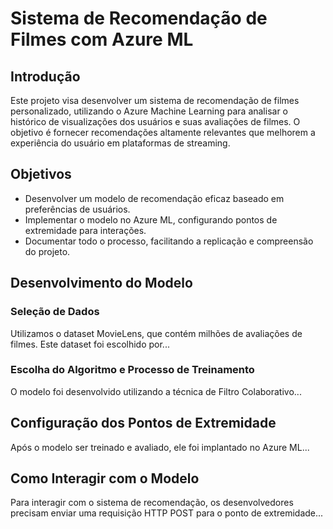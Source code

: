 # Sistema de Recomendação de Filmes com Azure ML

## Introdução
Este projeto visa desenvolver um sistema de recomendação de filmes personalizado, utilizando o Azure Machine Learning para analisar o histórico de visualizações dos usuários e suas avaliações de filmes. O objetivo é fornecer recomendações altamente relevantes que melhorem a experiência do usuário em plataformas de streaming.

## Objetivos
- Desenvolver um modelo de recomendação eficaz baseado em preferências de usuários.
- Implementar o modelo no Azure ML, configurando pontos de extremidade para interações.
- Documentar todo o processo, facilitando a replicação e compreensão do projeto.

## Desenvolvimento do Modelo

### Seleção de Dados
Utilizamos o dataset MovieLens, que contém milhões de avaliações de filmes. Este dataset foi escolhido por...

### Escolha do Algoritmo e Processo de Treinamento
O modelo foi desenvolvido utilizando a técnica de Filtro Colaborativo...

## Configuração dos Pontos de Extremidade
Após o modelo ser treinado e avaliado, ele foi implantado no Azure ML...

## Como Interagir com o Modelo
Para interagir com o sistema de recomendação, os desenvolvedores precisam enviar uma requisição HTTP POST para o ponto de extremidade...

